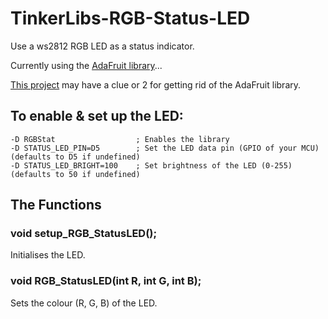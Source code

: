 # TinkerLibs-RGB-Status-LED

Use a ws2812 RGB LED as a status indicator.

Currently using the [AdaFruit library](https://github.com/adafruit/Adafruit_NeoPixel)...

[This project](https://github.com/ericgu/Fade) may have a clue or 2 for getting rid of the AdaFruit library.

## To enable & set up the LED:

    -D RGBStat                  ; Enables the library
    -D STATUS_LED_PIN=D5        ; Set the LED data pin (GPIO of your MCU) (defaults to D5 if undefined)
    -D STATUS_LED_BRIGHT=100    ; Set brightness of the LED (0-255) (defaults to 50 if undefined)

## The Functions

### void setup_RGB_StatusLED();

Initialises the LED.

### void RGB_StatusLED(int R, int G, int B);

Sets the colour (R, G, B) of the LED.
